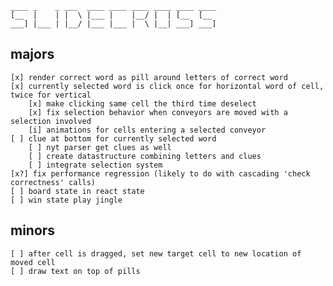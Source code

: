 
```
____ _    _ ___  ____ ____ ____ ____ ____ ____ 
[__  |    | |  \ |___ |    |__/ |  | [__  [__  
___] |___ | |__/ |___ |___ |  \ |__| ___] ___] 
```

## majors

    [x] render correct word as pill around letters of correct word
    [x] currently selected word is click once for horizontal word of cell, twice for vertical
        [x] make clicking same cell the third time deselect
        [x] fix selection behavior when conveyors are moved with a selection involved
        [i] animations for cells entering a selected conveyor
    [ ] clue at bottom for currently selected word
        [ ] nyt parser get clues as well
        [ ] create datastructure combining letters and clues
        [ ] integrate selection system 
    [x?] fix performance regression (likely to do with cascading 'check correctness' calls)
    [ ] board state in react state
    [ ] win state play jingle


## minors
    [ ] after cell is dragged, set new target cell to new location of moved cell
    [ ] draw text on top of pills


